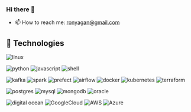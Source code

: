 ### Hi there 👋

<!--
**ron93/ron93** is a ✨ _special_ ✨ repository because its `README.md` (this file) appears on your GitHub profile.

Here are some ideas to get you started:
- 🔭 I’m currently working on ...
- 🌱 I’m currently learning ...
- 👯 I’m looking to collaborate on ...
- 🤔 I’m looking for help with ...
- 💬 Ask me about ...
- 😄 Pronouns: ...
- ⚡ Fun fact: ...

-->
- 📫 How to reach me: ronyagan@gmail.com

## 🔧 Technologies

![linux](https://img.shields.io/badge/OS-Linux-informational?style=flat&logo=linux&logoColor=white&color=2bbc8a) <br>

![python](https://img.shields.io/badge/Code-Python-informational?style=flat&logo=python&logoColor=white&color=2bbc8a)
![javascript](https://img.shields.io/badge/Code-JavaScript-informational?style=flat&logo=javascript&logoColor=white&color=2bbc8a)
![shell](https://img.shields.io/badge/Shell-Bash-informational?style=flat&logo=gnu-bash&logoColor=white&color=2bbc8a)<br>

![kafka](https://img.shields.io/badge/Tool-ApacheKafka-informational?style=flat&logo=ApacheKafka&logoColor=white&color=2bbc8a)
![spark](https://img.shields.io/badge/Tool-ApacheSpark-informational?style=flat&logo=ApacheSpark&logoColor=white&color=2bbc8a)
![prefect](https://img.shields.io/badge/Tool-Prefect-informational?style=flat&logo=Prefect&logoColor=white&color=2bbc8a)
![airflow](https://img.shields.io/badge/Tool-ApacheAirflow-informational?style=flat&logo=ApacheAirflow&logoColor=white&color=2bbc8a)
![docker](https://img.shields.io/badge/Tool-Docker-informational?style=flat&logo=docker&logoColor=white&color=2bbc8a)
![kubernetes](https://img.shields.io/badge/Tool-Kubernetes-informational?style=flat&logo=kubernetes&logoColor=white&color=2bbc8a)
![terraform](https://img.shields.io/badge/Tool-Terraform-informational?style=flat&logo=terraform&logoColor=white&color=2bbc8a)<br>

![postgres](https://img.shields.io/badge/Database-PostgreSQL-informational?style=flat&logo=postgresql&logoColor=white&color=2bbc8a)
![mysql](https://img.shields.io/badge/Database-MySql-informational?style=flat&logo=mysql&logoColor=white&color=2bbc8a)
![mongodb](https://img.shields.io/badge/Database-MongoDB-informational?style=flat&logo=mongodb&logoColor=white&color=2bbc8a)
![oracle](https://img.shields.io/badge/Database-Oracle-informational?style=flat&logo=oracle&logoColor=white&color=2bbc8a)<br>


![digital ocean](https://img.shields.io/badge/Cloud-Digital_Ocean-informational?style=flat&logo=digitalocean&logoColor=white&color=2bbc8a)
![GoogleCloud](https://img.shields.io/badge/Cloud-GoogleCloudPlatform-informational?style=flat&logo=Google&logoColor=white&color=2bbc8a)
![AWS](https://img.shields.io/badge/Cloud-AWS-informational?style=flat&logo=aws&logoColor=white&color=2bbc8a)
![Azure](https://img.shields.io/badge/Cloud-Azure-informational?style=flat&logo=azure&logoColor=white&color=2bbc8a)<br>




